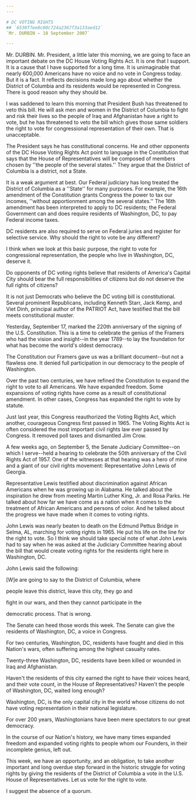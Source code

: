 ```yaml
---
---

# DC VOTING RIGHTS
## `6530f7ee0c00c724a2367f3a133aed12`
`Mr. DURBIN — 18 September 2007`

---
```



Mr. DURBIN. Mr. President, a little later this morning, we are going 
to face an important debate on the DC House Voting Rights Act. It is 
one that I support. It is a cause that I have supported for a long 
time. It is unimaginable that nearly 600,000 Americans have no voice 
and no vote in Congress today. But it is a fact. It reflects decisions 
made long ago about whether the District of Columbia and its residents 
would be represented in Congress. There is good reason why they should 
be.

I was saddened to learn this morning that President Bush has 
threatened to veto this bill. He will ask men and women in the District 
of Columbia to fight and risk their lives so the people of Iraq and 
Afghanistan have a right to vote, but he has threatened to veto the 
bill which gives those same soldiers the right to vote for 
congressional representation of their own. That is unacceptable.

The President says he has constitutional concerns. He and other 
opponents of the DC House Voting Rights Act point to language in the 
Constitution that says that the House of Representatives will be 
composed of members chosen by ''the people of the several states.'' 
They argue that the District of Columbia is a district, not a State.



It is a weak argument at best. Our Federal judiciary has long treated 
the District of Columbia as a ''State'' for many purposes. For example, 
the 16th amendment of the Constitution grants Congress the power to tax 
our incomes, ''without apportionment among the several states.'' The 
16th amendment has been interpreted to apply to DC residents; the 
Federal Government can and does require residents of Washington, DC, to 
pay Federal income taxes.

DC residents are also required to serve on Federal juries and 
register for selective service. Why should the right to vote be any 
different?

I think when we look at this basic purpose, the right to vote for 
congressional representation, the people who live in Washington, DC, 
deserve it.

Do opponents of DC voting rights believe that residents of America's 
Capital City should bear the full responsibilities of citizens but do 
not deserve the full rights of citizens?

It is not just Democrats who believe the DC voting bill is 
constitutional. Several prominent Republicans, including Kenneth Starr, 
Jack Kemp, and Viet Dinh, principal author of the PATRIOT Act, have 
testified that the bill meets constitutional muster.

Yesterday, September 17, marked the 220th anniversary of the signing 
of the U.S. Constitution. This is a time to celebrate the genius of the 
Framers who had the vision and insight--in the year 1789--to lay the 
foundation for what has become the world's oldest democracy.

The Constitution our Framers gave us was a brilliant document--but 
not a flawless one. It denied full participation in our democracy to 
the people of Washington.

Over the past two centuries, we have refined the Constitution to 
expand the right to vote to all Americans. We have expanded freedom. 
Some expansions of voting rights have come as a result of 
constitutional amendment. In other cases, Congress has expanded the 
right to vote by statute.

Just last year, this Congress reauthorized the Voting Rights Act, 
which another, courageous Congress first passed in 1965. The Voting 
Rights Act is often considered the most important civil rights law ever 
passed by Congress. It removed poll taxes and dismantled Jim Crow.

A few weeks ago, on September 5, the Senate Judiciary Committee--on 
which I serve--held a hearing to celebrate the 50th anniversary of the 
Civil Rights Act of 1957. One of the witnesses at that hearing was a 
hero of mine and a giant of our civil rights movement: Representative 
John Lewis of Georgia.

Representative Lewis testified about discrimination against African 
Americans when he was growing up in Alabama. He talked about the 
inspiration he drew from meeting Martin Luther King, Jr. and Rosa 
Parks. He talked about how far we have come as a nation when it comes 
to the treatment of African Americans and persons of color. And he 
talked about the progress we have made when it comes to voting rights.

John Lewis was nearly beaten to death on the Edmund Pettus Bridge in 
Selma, AL, marching for voting rights in 1965. He put his life on the 
line for the right to vote. So I think we should take special note of 
what John Lewis had to say when he was asked at the Judiciary Committee 
hearing about the bill that would create voting rights for the 
residents right here in Washington, DC.

John Lewis said the following:




 [W]e are going to say to the District of Columbia, where 


 people leave this district, leave this city, they go and 


 fight in our wars, and then they cannot participate in the 


 democratic process. That is wrong.


The Senate can heed those words this week. The Senate can give the 
residents of Washington, DC, a voice in Congress.

For two centuries, Washington, DC, residents have fought and died in 
this Nation's wars, often suffering among the highest casualty rates.

Twenty-three Washington, DC, residents have been killed or wounded in 
Iraq and Afghanistan.

Haven't the residents of this city earned the right to have their 
voices heard, and their vote count, in the House of Representatives? 
Haven't the people of Washington, DC, waited long enough?

Washington, DC, is the only capital city in the world whose citizens 
do not have voting representation in their national legislature.

For over 200 years, Washingtonians have been mere spectators to our 
great democracy.

In the course of our Nation's history, we have many times expanded 
freedom and expanded voting rights to people whom our Founders, in 
their incomplete genius, left out.

This week, we have an opportunity, and an obligation, to take another 
important and long overdue step forward in the historic struggle for 
voting rights by giving the residents of the District of Columbia a 
vote in the U.S. House of Representatives. Let us vote for the right to 
vote.

I suggest the absence of a quorum.